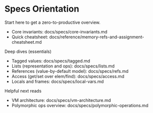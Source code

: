 # Specs Orientation

Start here to get a zero-to-productive overview.

- Core invariants: docs/specs/core-invariants.md
- Quick cheatsheet: docs/reference/memory-refs-and-assignment-cheatsheet.md

Deep dives (essentials)
- Tagged values: docs/specs/tagged.md
- Lists (representation and ops): docs/specs/lists.md
- References (value-by-default model): docs/specs/refs.md
- Access (get/set over elem/find): docs/specs/access.md
- Locals and frames: docs/specs/local-vars.md

Helpful next reads
- VM architecture: docs/specs/vm-architecture.md
- Polymorphic ops overview: docs/specs/polymorphic-operations.md

